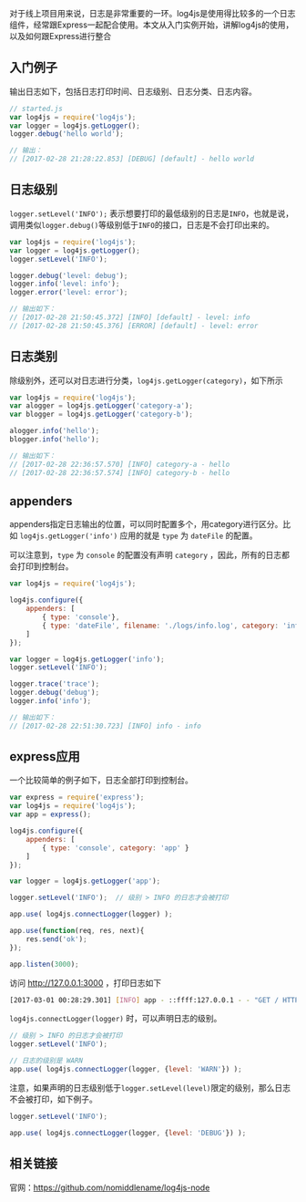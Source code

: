 对于线上项目用来说，日志是非常重要的一环。log4js是使用得比较多的一个日志组件，经常跟Express一起配合使用。本文从入门实例开始，讲解log4js的使用，以及如何跟Express进行整合

## 入门例子

输出日志如下，包括日志打印时间、日志级别、日志分类、日志内容。

```javascript
// started.js
var log4js = require('log4js');
var logger = log4js.getLogger();
logger.debug('hello world');

// 输出： 
// [2017-02-28 21:28:22.853] [DEBUG] [default] - hello world
```

## 日志级别

`logger.setLevel('INFO');` 表示想要打印的最低级别的日志是`INFO`，也就是说，调用类似`logger.debug()`等级别低于`INFO`的接口，日志是不会打印出来的。

```javascript
var log4js = require('log4js');
var logger = log4js.getLogger();
logger.setLevel('INFO');

logger.debug('level: debug');
logger.info('level: info');
logger.error('level: error');

// 输出如下：
// [2017-02-28 21:50:45.372] [INFO] [default] - level: info
// [2017-02-28 21:50:45.376] [ERROR] [default] - level: error
```

## 日志类别

除级别外，还可以对日志进行分类，`log4js.getLogger(category)`，如下所示

```javascript
var log4js = require('log4js');
var alogger = log4js.getLogger('category-a');
var blogger = log4js.getLogger('category-b');

alogger.info('hello');
blogger.info('hello');

// 输出如下：
// [2017-02-28 22:36:57.570] [INFO] category-a - hello
// [2017-02-28 22:36:57.574] [INFO] category-b - hello
```

## appenders

appenders指定日志输出的位置，可以同时配置多个，用category进行区分。比如 `log4js.getLogger('info')` 应用的就是 `type` 为 `dateFile` 的配置。

可以注意到，`type` 为 `console` 的配置没有声明 `category` ，因此，所有的日志都会打印到控制台。

```javascript
var log4js = require('log4js');

log4js.configure({
    appenders: [
        { type: 'console'},
        { type: 'dateFile', filename: './logs/info.log', category: 'info' }
    ]
});

var logger = log4js.getLogger('info');
logger.setLevel('INFO');

logger.trace('trace');
logger.debug('debug');
logger.info('info');

// 输出如下：
// [2017-02-28 22:51:30.723] [INFO] info - info
```

## express应用

一个比较简单的例子如下，日志全部打印到控制台。

```javascript
var express = require('express');
var log4js = require('log4js');
var app = express();

log4js.configure({
    appenders: [
        { type: 'console', category: 'app' }
    ]
});

var logger = log4js.getLogger('app');

logger.setLevel('INFO');  // 级别 > INFO 的日志才会被打印

app.use( log4js.connectLogger(logger) );

app.use(function(req, res, next){
    res.send('ok');
});

app.listen(3000);
```

访问 http://127.0.0.1:3000 ，打印日志如下

```bash
[2017-03-01 00:28:29.301] [INFO] app - ::ffff:127.0.0.1 - - "GET / HTTP/1.1" 304 - "" "Mozilla/5.0 (Macintosh; Intel Mac OS X 10_11_4) AppleWebKit/537.36 (KHTML, like Gecko) Chrome/56.0.2924.87 Safari/537.36"
```

`log4js.connectLogger(logger)` 时，可以声明日志的级别。

```javascript
// 级别 > INFO 的日志才会被打印
logger.setLevel('INFO'); 

// 日志的级别是 WARN 
app.use( log4js.connectLogger(logger, {level: 'WARN'}) );
```

注意，如果声明的日志级别低于`logger.setLevel(level)`限定的级别，那么日志不会被打印，如下例子。

```javascript
logger.setLevel('INFO'); 

app.use( log4js.connectLogger(logger, {level: 'DEBUG'}) );
```

## 相关链接

官网：https://github.com/nomiddlename/log4js-node
